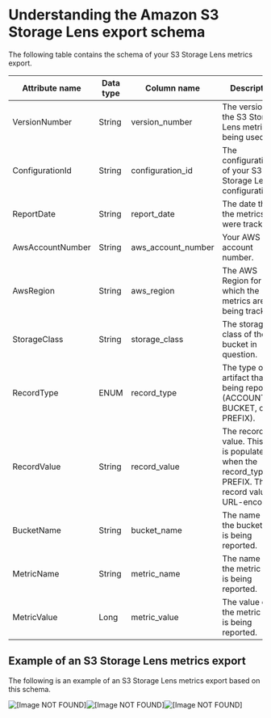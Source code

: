 # Understanding the Amazon S3 Storage Lens export schema<a name="storage_lens_understanding_metrics_export_schema"></a>

The following table contains the schema of your S3 Storage Lens metrics export\.


| Attribute name  | Data type | Column name | Description | 
| --- | --- | --- | --- | 
| VersionNumber | String | version\_number | The version of the S3 Storage Lens metrics being used\. | 
| ConfigurationId | String | configuration\_id | The  configuration\_id of your S3 Storage Lens configuration\. | 
| ReportDate  | String  | report\_date  | The date that the metrics were tracked\.  | 
|  AwsAccountNumber  |  String  |  aws\_account\_number  | Your AWS account number\.  | 
|  AwsRegion  |  String  |  aws\_region  | The AWS Region for which the metrics are being tracked\.  | 
|  StorageClass  |  String  |  storage\_class  | The storage class of the bucket in question\.  | 
|  RecordType  |  ENUM  |  record\_type  |  The type of artifact that is being reported \(ACCOUNT, BUCKET, or PREFIX\)\.  | 
|  RecordValue  |  String  |  record\_value  | The record value\. This field is populated when the record\_type is PREFIX\.  The record value is URL\-encoded\.   | 
|  BucketName  |  String  |  bucket\_name  | The name of the bucket that is being reported\.  | 
|  MetricName  |  String  |  metric\_name  | The name of the metric that is being reported\.  | 
|  MetricValue  |  Long  |  metric\_value  | The value of the metric that is being reported\.  | 

## Example of an S3 Storage Lens metrics export<a name="storage_lens_sample_metrics_export"></a>

The following is an example of an S3 Storage Lens metrics export based on this schema\.

![\[Image NOT FOUND\]](http://docs.aws.amazon.com/AmazonS3/latest/userguide/images/sample_storage_lens_export.png)![\[Image NOT FOUND\]](http://docs.aws.amazon.com/AmazonS3/latest/userguide/)![\[Image NOT FOUND\]](http://docs.aws.amazon.com/AmazonS3/latest/userguide/)